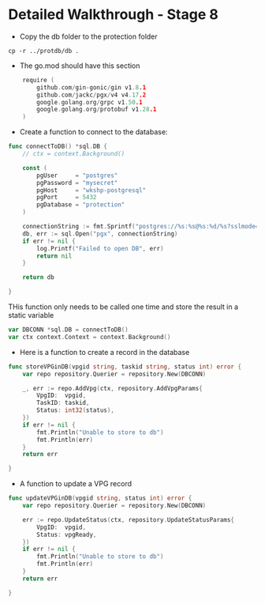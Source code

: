 # Detailed Walkthrough - Stage 8

- Copy the db folder to the protection folder
```shell
cp -r ../protdb/db .
```

- The go.mod should have this section
```go
    require (
        github.com/gin-gonic/gin v1.8.1
        github.com/jackc/pgx/v4 v4.17.2
        google.golang.org/grpc v1.50.1
        google.golang.org/protobuf v1.28.1
    )
```

- Create a function to connect to the database:
```go
func connectToDB() *sql.DB {
	// ctx = context.Background()

	const (
		pgUser     = "postgres"
		pgPassword = "mysecret"
		pgHost     = "wkshp-postgresql"
		pgPort     = 5432
		pgDatabase = "protection"
	)

	connectionString := fmt.Sprintf("postgres://%s:%s@%s:%d/%s?sslmode=disable", pgUser, pgPassword, pgHost, pgPort, pgDatabase)
	db, err := sql.Open("pgx", connectionString)
	if err != nil {
		log.Printf("Failed to open DB", err)
		return nil
	}

	return db

}
```
THis function only needs to be called one time and store the result in a static variable
```go
var DBCONN *sql.DB = connectToDB()
var ctx context.Context = context.Background()
```

- Here is a function to create a record in the database
``` go
func storeVPGinDB(vpgid string, taskid string, status int) error {
	var repo repository.Querier = repository.New(DBCONN)

	_, err := repo.AddVpg(ctx, repository.AddVpgParams{
		VpgID:  vpgid,
		TaskID: taskid,
		Status: int32(status),
	})
	if err != nil {
		fmt.Println("Unable to store to db")
		fmt.Println(err)
	}
	return err

}

```

- A function to update a VPG record
```go
func updateVPGinDB(vpgid string, status int) error {
	var repo repository.Querier = repository.New(DBCONN)

	err := repo.UpdateStatus(ctx, repository.UpdateStatusParams{
		VpgID:  vpgid,
		Status: vpgReady,
	})
	if err != nil {
		fmt.Println("Unable to store to db")
		fmt.Println(err)
	}
	return err

}

```



